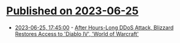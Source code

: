 # [Published on 2023-06-25](index.md)

* [2023-06-25, 17:45:00](https://games.slashdot.org/story/23/06/25/1743245/after-hours-long-ddos-attack-blizzard-restores-access-to-diablo-iv-world-of-warcraft?utm_source=rss1.0mainlinkanon&utm_medium=feed) - [After Hours-Long DDoS Attack, Blizzard Restores Access to 'Diablo IV', 'World of Warcraft'](https://games.slashdot.org/story/23/06/25/1743245/after-hours-long-ddos-attack-blizzard-restores-access-to-diablo-iv-world-of-warcraft?utm_source=rss1.0mainlinkanon&utm_medium=feed)
